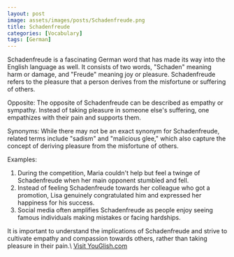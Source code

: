 ```yaml
---
layout: post
image: assets/images/posts/Schadenfreude.png
title: Schadenfreude
categories: [Vocabulary]
tags: [German]
---
```


Schadenfreude is a fascinating German word that has made its way into the English language as well. It consists of two words, "Schaden" meaning harm or damage, and "Freude" meaning joy or pleasure. Schadenfreude refers to the pleasure that a person derives from the misfortune or suffering of others.

Opposite: The opposite of Schadenfreude can be described as empathy or sympathy. Instead of taking pleasure in someone else's suffering, one empathizes with their pain and supports them.

Synonyms: While there may not be an exact synonym for Schadenfreude, related terms include "sadism" and "malicious glee," which also capture the concept of deriving pleasure from the misfortune of others.

Examples:

1. During the competition, Maria couldn't help but feel a twinge of Schadenfreude when her main opponent stumbled and fell.
2. Instead of feeling Schadenfreude towards her colleague who got a promotion, Lisa genuinely congratulated him and expressed her happiness for his success.
3. Social media often amplifies Schadenfreude as people enjoy seeing famous individuals making mistakes or facing hardships.

It is important to understand the implications of Schadenfreude and strive to cultivate empathy and compassion towards others, rather than taking pleasure in their pain.\ <a id="yg-widget-0" class="youglish-widget" data-query="Schadenfreude" data-lang="german" data-components="8412" data-auto-start="0" data-bkg-color="theme_light" data-title="How%20to%20pronounce%20Schadenfreude%20in%20German"  rel="nofollow" href="https://youglish.com">Visit YouGlish.com</a><script async src="https://youglish.com/public/emb/widget.js" charset="utf-8"></script>